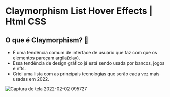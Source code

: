 # Claymorphism List Hover Effects | Html CSS

## O que é Claymorphism? 🤔
- É uma tendência comum de interface de usuário que faz com que os elementos pareçam argila(clay).
- Essa tendência de design gráfico já está sendo usada por bancos, jogos e nfts.
- Criei uma lista com as principais tecnologias que serão cada vez mais usadas em 2022.

 
![Captura de tela 2022-02-02 095727](https://user-images.githubusercontent.com/81476932/152163353-05890903-74c4-4c9a-9bf1-33689acdd774.png)

